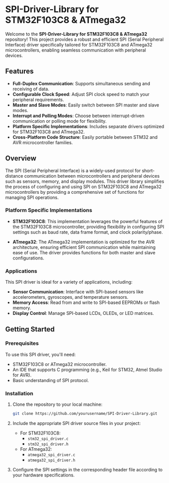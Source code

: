 # SPI-Driver-Library for STM32F103C8 & ATmega32

Welcome to the **SPI-Driver-Library for STM32F103C8 & ATmega32** repository! This project provides a robust and efficient SPI (Serial Peripheral Interface) driver specifically tailored for STM32F103C8 and ATmega32 microcontrollers, enabling seamless communication with peripheral devices.

## Features

- **Full-Duplex Communication**: Supports simultaneous sending and receiving of data.
- **Configurable Clock Speed**: Adjust SPI clock speed to match your peripheral requirements.
- **Master and Slave Modes**: Easily switch between SPI master and slave modes.
- **Interrupt and Polling Modes**: Choose between interrupt-driven communication or polling mode for flexibility.
- **Platform Specific Implementations**: Includes separate drivers optimized for STM32F103C8 and ATmega32.
- **Cross-Platform Code Structure**: Easily portable between STM32 and AVR microcontroller families.

## Overview

The SPI (Serial Peripheral Interface) is a widely-used protocol for short-distance communication between microcontrollers and peripheral devices such as sensors, memory, and display modules. This driver library simplifies the process of configuring and using SPI on STM32F103C8 and ATmega32 microcontrollers by providing a comprehensive set of functions for managing SPI operations.

### Platform Specific Implementations

- **STM32F103C8**: This implementation leverages the powerful features of the STM32F103C8 microcontroller, providing flexibility in configuring SPI settings such as baud rate, data frame format, and clock polarity/phase.

- **ATmega32**: The ATmega32 implementation is optimized for the AVR architecture, ensuring efficient SPI communication while maintaining ease of use. The driver provides functions for both master and slave configurations.

### Applications

This SPI driver is ideal for a variety of applications, including:

- **Sensor Communication**: Interface with SPI-based sensors like accelerometers, gyroscopes, and temperature sensors.
- **Memory Access**: Read from and write to SPI-based EEPROMs or flash memory.
- **Display Control**: Manage SPI-based LCDs, OLEDs, or LED matrices.

## Getting Started

### Prerequisites

To use this SPI driver, you'll need:

- STM32F103C8 or ATmega32 microcontroller.
- An IDE that supports C programming (e.g., Keil for STM32, Atmel Studio for AVR).
- Basic understanding of SPI protocol.

### Installation

1. Clone the repository to your local machine:
    ```bash
    git clone https://github.com/yourusername/SPI-Driver-Library.git
    ```

2. Include the appropriate SPI driver source files in your project:
    - For STM32F103C8:
      - `stm32_spi_driver.c`
      - `stm32_spi_driver.h`
    - For ATmega32:
      - `atmega32_spi_driver.c`
      - `atmega32_spi_driver.h`

3. Configure the SPI settings in the corresponding header file according to your hardware specifications.
